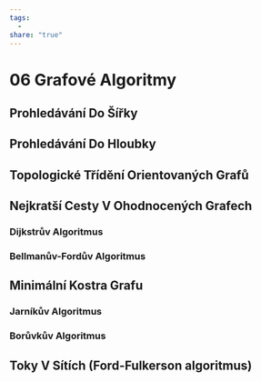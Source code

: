 ```yaml
---
tags:
  - 
share: "true"
---
```


# 06 Grafové Algoritmy

## Prohledávání Do Šířky

## Prohledávání Do Hloubky

## Topologické Třídění Orientovaných Grafů

## Nejkratší Cesty V Ohodnocených Grafech

### Dijkstrův Algoritmus

### Bellmanův-Fordův Algoritmus

## Minimální Kostra Grafu

### Jarníkův Algoritmus

### Borůvkův Algoritmus

## Toky V Sítích (Ford-Fulkerson algoritmus)